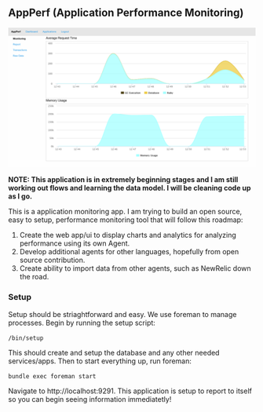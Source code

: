## AppPerf (Application Performance Monitoring)

![Screenshot](/doc/screenshot.png?raw=true "Screenshot")

<b>NOTE: This application is in extremely beginning stages and I am still working out flows and learning the data model. I will be cleaning code up as I go.</b>

This is a application monitoring app. I am trying to build an open source, easy to setup, performance monitoring tool that will follow this roadmap:

1.  Create the web app/ui to display charts and analytics for analyzing performance using its own Agent.
2.  Develop additional agents for other languages, hopefully from open source contribution.
3.  Create ability to import data from other agents, such as NewRelic down the road.
  
  
### Setup

Setup should be striaghtforward and easy. We use foreman to manage processes. Begin by running the setup script:

```
/bin/setup
```
  
This should create and setup the database and any other needed services/apps. Then to start everything up, run foreman:

```
bundle exec foreman start
```

Navigate to http://localhost:9291. This application is setup to report to itself so you can begin seeing information immediatetly!
